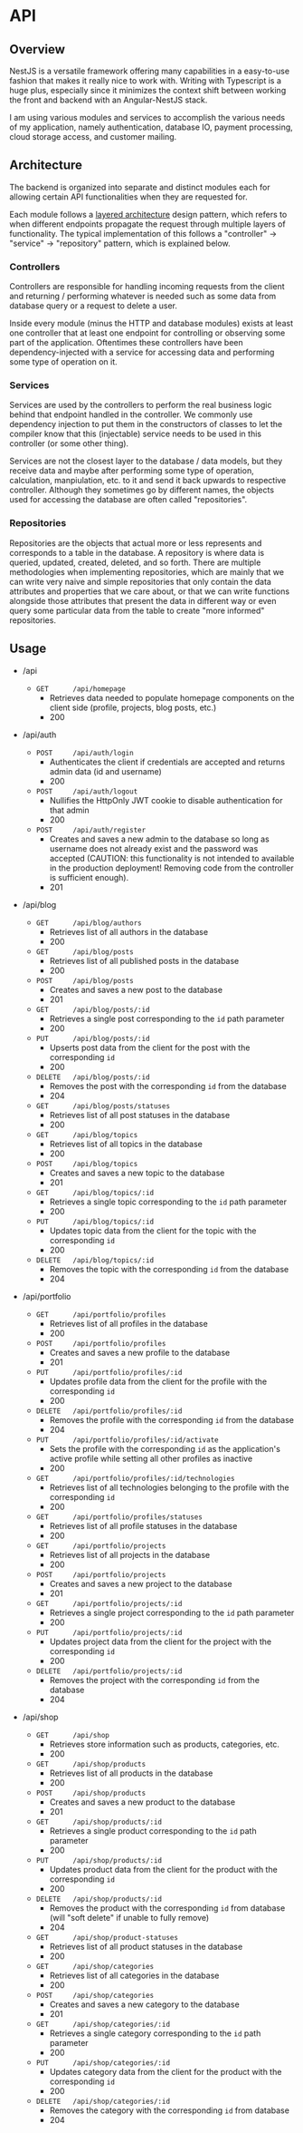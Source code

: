 # API

## Overview

NestJS is a versatile framework offering many capabilities in a easy-to-use fashion that makes it really nice to work with. Writing with Typescript is a huge plus, especially since it minimizes the context shift between working the front and backend with an Angular-NestJS stack. 

I am using various modules and services to accomplish the various needs of my application, namely authentication, database IO, payment processing, cloud storage access, and customer mailing.

## Architecture

The backend is organized into separate and distinct modules each for allowing certain API functionalities when they are requested for.

Each module follows a [layered architecture](https://en.wikipedia.org/wiki/Multitier_architecture) design pattern, which refers to when different endpoints propagate the request through multiple layers of functionality. The typical implementation of this follows a "controller" -> "service" -> "repository" pattern, which is explained below.

### Controllers

Controllers are responsible for handling incoming requests from the client and returning / performing whatever is needed such as some data from database query or a request to delete a user.

Inside every module (minus the HTTP and database modules) exists at least one controller that at least one endpoint for controlling or observing some part of the application. Oftentimes these controllers have been dependency-injected with a service for accessing data and performing some type of operation on it.

### Services

Services are used by the controllers to perform the real business logic behind that endpoint handled in the controller. We commonly use dependency injection to put them in the constructors of classes to let the compiler know that this (injectable) service needs to be used in this controller (or some other thing).

Services are not the closest layer to the database / data models, but they receive data and maybe after performing some type of operation, calculation, manpiulation, etc. to it and send it back upwards to respective controller. Although they sometimes go by different names, the objects used for accessing the database are often called "repositories".

### Repositories

Repositories are the objects that actual more or less represents and corresponds to a table in the database. A repository is where data is queried, updated, created, deleted, and so forth. There are multiple methodologies when implementing repositories, which are mainly that we can write very naive and simple repositories that only contain the data attributes and properties that we care about, or that we can write functions alongside those attributes that present the data in different way or even query some particular data from the table to create "more informed" repositories.

## Usage

- /api
    - `GET      /api/homepage`
        - Retrieves data needed to populate homepage components on the client side (profile, projects, blog posts, etc.)
        - 200

- /api/auth
    - `POST     /api/auth/login`
        - Authenticates the client if credentials are accepted and returns admin data (id and username)
        - 200
    - `POST     /api/auth/logout`
        - Nullifies the HttpOnly JWT cookie to disable authentication for that admin
        - 200
    - `POST     /api/auth/register`
        - Creates and saves a new admin to the database so long as username does not already exist and the password was accepted (CAUTION: this functionality is not intended to available in the production deployment! Removing code from the controller is sufficient enough).
        - 201

- /api/blog
    - `GET      /api/blog/authors`
        - Retrieves list of all authors in the database
        - 200
    - `GET      /api/blog/posts`
        - Retrieves list of all published posts in the database
        - 200
    - `POST     /api/blog/posts`
        - Creates and saves a new post to the database
        - 201
    - `GET      /api/blog/posts/:id`
        - Retrieves a single post corresponding to the `id` path parameter
        - 200
    - `PUT      /api/blog/posts/:id`
        - Upserts post data from the client for the post with the corresponding `id`
        - 200
    - `DELETE   /api/blog/posts/:id`
        - Removes the post with the corresponding `id` from the database
        - 204
    - `GET      /api/blog/posts/statuses`
        - Retrieves list of all post statuses in the database
        - 200
    - `GET      /api/blog/topics`
        - Retrieves list of all topics in the database
        - 200
    - `POST     /api/blog/topics`
        - Creates and saves a new topic to the database
        - 201
    - `GET      /api/blog/topics/:id`
        - Retrieves a single topic corresponding to the `id` path parameter
        - 200
    - `PUT      /api/blog/topics/:id`
        - Updates topic data from the client for the topic with the corresponding `id`
        - 200
    - `DELETE   /api/blog/topics/:id`
        - Removes the topic with the corresponding `id` from the database
        - 204

- /api/portfolio
    - `GET      /api/portfolio/profiles`
        - Retrieves list of all profiles in the database
        - 200
    - `POST     /api/portfolio/profiles`
        - Creates and saves a new profile to the database
        - 201
    - `PUT      /api/portfolio/profiles/:id`
        - Updates profile data from the client for the profile with the corresponding `id`
        - 200
    - `DELETE   /api/portfolio/profiles/:id`
        - Removes the profile with the corresponding `id` from the database
        - 204
    - `PUT      /api/portfolio/profiles/:id/activate`
        - Sets the profile with the corresponding `id` as the application's active profile while setting all other profiles as inactive
        - 200
    - `GET      /api/portfolio/profiles/:id/technologies`
        - Retrieves list of all technologies belonging to the profile with the corresponding `id`
        - 200
    - `GET      /api/portfolio/profiles/statuses`
        - Retrieves list of all profile statuses in the database
        - 200
    - `GET      /api/portfolio/projects`
        - Retrieves list of all projects in the database
        - 200
    - `POST     /api/portfolio/projects`
        - Creates and saves a new project to the database
        - 201
    - `GET      /api/portfolio/projects/:id`
        - Retrieves a single project corresponding to the `id` path parameter
        - 200
    - `PUT      /api/portfolio/projects/:id`
        - Updates project data from the client for the project with the corresponding `id`
        - 200
    - `DELETE   /api/portfolio/projects/:id`
        - Removes the project with the corresponding `id` from the database
        - 204

- /api/shop
    - `GET      /api/shop`
        - Retrieves store information such as products, categories, etc.
        - 200
    - `GET      /api/shop/products`
        - Retrieves list of all products in the database
        - 200
    - `POST     /api/shop/products`
        - Creates and saves a new product to the database
        - 201
    - `GET      /api/shop/products/:id`
        - Retrieves a single product corresponding to the `id` path parameter
        - 200
    - `PUT      /api/shop/products/:id`
        - Updates product data from the client for the product with the corresponding `id`
        - 200
    - `DELETE   /api/shop/products/:id`
        - Removes the product with the corresponding `id` from database (will "soft delete" if unable to fully remove)
        - 204
    - `GET      /api/shop/product-statuses`
        - Retrieves list of all product statuses in the database
        - 200
    - `GET      /api/shop/categories`
        - Retrieves list of all categories in the database
        - 200
    - `POST     /api/shop/categories`
        - Creates and saves a new category to the database
        - 201
    - `GET      /api/shop/categories/:id`
        - Retrieves a single category corresponding to the `id` path parameter
        - 200
    - `PUT      /api/shop/categories/:id`
        - Updates category data from the client for the product with the corresponding `id`
        - 200
    - `DELETE   /api/shop/categories/:id`
        - Removes the category with the corresponding `id` from database
        - 204
        